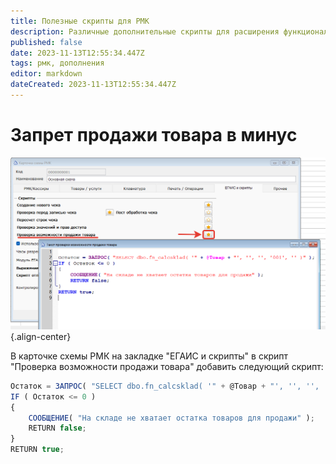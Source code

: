 ```yaml
---
title: Полезные скрипты для РМК
description: Различные дополнительные скрипты для расширения функционала
published: false
date: 2023-11-13T12:55:34.447Z
tags: рмк, дополнения
editor: markdown
dateCreated: 2023-11-13T12:55:34.447Z
---
```


# Запрет продажи товара в минус
![2023-11-13_15-52-56.png](/images/rmk/ext/2023-11-13_15-52-56.png){.align-center}

В карточке схемы РМК на закладке "ЕГАИС и скрипты" в скрипт "Проверка возможности продажи товара" добавить следующий скрипт:
```js
Остаток	= ЗАПРОС( "SELECT dbo.fn_calcsklad( '" + @Товар + "', '', '', '001', '' )" );
IF ( Остаток <= 0 )
{
	СООБЩЕНИЕ( "На складе не хватает остатка товаров для продажи" );
   	RETURN false;
}
RETURN true;
```
